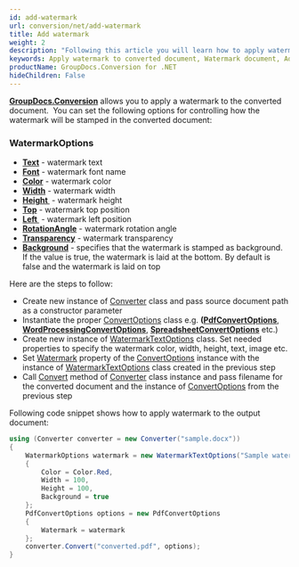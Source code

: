 ```yaml
---
id: add-watermark
url: conversion/net/add-watermark
title: Add watermark
weight: 2
description: "Following this article you will learn how to apply watermark to document pages when convert document with GroupDocs.Conversion for .NET API."
keywords: Apply watermark to converted document, Watermark document, Add page watermark
productName: GroupDocs.Conversion for .NET
hideChildren: False
---
```

**[GroupDocs.Conversion](https://products.groupdocs.com/conversion/net)** allows you to apply a watermark to the converted document.  You can set the following options for controlling how the watermark will be stamped in the converted document:

### WatermarkOptions

*   **[Text](https://apireference.groupdocs.com/conversion/net/groupdocs.conversion.options.convert/watermarktextoptions/properties/text)** - watermark text
*   **[Font](https://apireference.groupdocs.com/conversion/net/groupdocs.conversion.options.convert/watermarktextoptions/properties/watermarkfont)** - watermark font name
*   **[Color](https://apireference.groupdocs.com/conversion/net/groupdocs.conversion.options.convert/watermarktextoptions/properties/color)** - watermark color
*   **[Width](https://apireference.groupdocs.com/net/conversion/groupdocs.conversion.options.convert/watermarktextoptions/properties/width)** - watermark width
*   **[Height ](https://apireference.groupdocs.com/net/conversion/groupdocs.conversion.options.convert/watermarktextoptions/properties/height)** - watermark height
*   **[Top](https://apireference.groupdocs.com/net/conversion/groupdocs.conversion.options.convert/watermarktextoptions/properties/top)** - watermark top position
*   **[Left ](https://apireference.groupdocs.com/net/conversion/groupdocs.conversion.options.convert/watermarktextoptions/properties/left)** - watermark left position
*   **[RotationAngle](https://apireference.groupdocs.com/net/conversion/groupdocs.conversion.options.convert/watermarktextoptions/properties/rotationangle)** - watermark rotation angle
*   **[Transparency](https://apireference.groupdocs.com/net/conversion/groupdocs.conversion.options.convert/watermarktextoptions/properties/transparency)** - watermark transparency
*   **[Background](https://apireference.groupdocs.com/net/conversion/groupdocs.conversion.options.convert/watermarktextoptions/properties/background)** - specifies that the watermark is stamped as background. If the value is true, the watermark is laid at the bottom. By default is false and the watermark is laid on top
    

Here are the steps to follow:

*   Create new instance of [Converter](https://apireference.groupdocs.com/net/conversion/groupdocs.conversion/converter) class and pass source document path as a constructor parameter
*   Instantiate the proper [ConvertOptions](https://apireference.groupdocs.com/net/conversion/groupdocs.conversion.options.convert/convertoptions) class e.g. **([PdfConvertOptions](https://apireference.groupdocs.com/net/conversion/groupdocs.conversion.options.convert/pdfconvertoptions)**, **[WordProcessingConvertOptions](https://apireference.groupdocs.com/net/conversion/groupdocs.conversion.options.convert/wordprocessingconvertoptions)**, **[SpreadsheetConvertOptions](https://apireference.groupdocs.com/net/conversion/groupdocs.conversion.options.convert/spreadsheetconvertoptions)** etc.)
*   Create new instance of [WatermarkTextOptions](https://apireference-qa.groupdocs.com/conversion/net/groupdocs.conversion.options.convert/watermarktextoptions) class. Set needed properties to specify the watermark color, width, height, text, image etc.
*   Set [Watermark](https://apireference.groupdocs.com/conversion/net/groupdocs.conversion.options.convert.commonconvertoptions/1/properties/watermark) property of the [ConvertOptions](https://apireference.groupdocs.com/net/conversion/groupdocs.conversion.options.convert/convertoptions) instance with the instance of [WatermarkTextOptions](https://apireference-qa.groupdocs.com/conversion/net/groupdocs.conversion.options.convert/watermarktextoptions) class created in the previous step 
*   Call [Convert](https://apireference.groupdocs.com/net/conversion/groupdocs.conversion/converter/methods/convert/2) method of [Converter](https://apireference.groupdocs.com/net/conversion/groupdocs.conversion/converter) class instance and pass filename for the converted document and the instance of [ConvertOptions](https://apireference.groupdocs.com/net/conversion/groupdocs.conversion.options.convert/convertoptions) from the previous step

Following code snippet shows how to apply watermark to the output document:

```csharp
using (Converter converter = new Converter("sample.docx"))
{
    WatermarkOptions watermark = new WatermarkTextOptions("Sample watermark")
    {
        Color = Color.Red,
        Width = 100,
        Height = 100,
        Background = true
    };
    PdfConvertOptions options = new PdfConvertOptions
    {
        Watermark = watermark
    };
    converter.Convert("converted.pdf", options);
}
```
